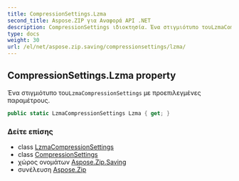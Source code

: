 ```yaml
---
title: CompressionSettings.Lzma
second_title: Aspose.ZIP για Αναφορά API .NET
description: CompressionSettings ιδιοκτησία. Ένα στιγμιότυπο τουLzmaCompressionSettings με προεπιλεγμένες παραμέτρους.
type: docs
weight: 30
url: /el/net/aspose.zip.saving/compressionsettings/lzma/
---
```

## CompressionSettings.Lzma property

Ένα στιγμιότυπο του`LzmaCompressionSettings` με προεπιλεγμένες παραμέτρους.

```csharp
public static LzmaCompressionSettings Lzma { get; }
```

### Δείτε επίσης

* class [LzmaCompressionSettings](../../lzmacompressionsettings/)
* class [CompressionSettings](../)
* χώρος ονομάτων [Aspose.Zip.Saving](../../compressionsettings/)
* συνέλευση [Aspose.Zip](../../../)


